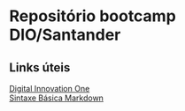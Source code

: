 # Repositório bootcamp DIO/Santander

## Links úteis
[Digital Innovation One](https://www.dio.me/) </br>
[Sintaxe Básica Markdown](https://www.markdownguide.org/basic-syntax/)

